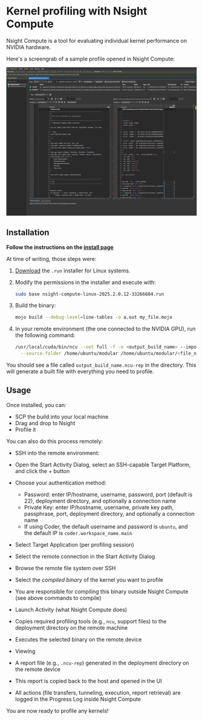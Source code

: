 # Kernel profiling with Nsight Compute

Nsight Compute is a tool for evaluating individual kernel performance on
NVIDIA hardware.

Here's a screengrab of a sample profile opened in Nsight Compute:

![NSYS Screenshot](../images/nsys.png)

## Installation

**Follow the instructions on the
[install page](https://developer.nvidia.com/tools-overview/nsight-compute/get-started)**

At time of writing, those steps were:

1. [Download](https://developer.nvidia.com/tools-overview/nsight-compute/get-started)
  the `.run` installer for Linux systems.

2. Modify the permissions in the installer and execute with:

    ```bash
    sudo base nsight-compute-linux-2025.2.0.12-33266684.run
    ```

3. Build the binary:

    ```bash
    mojo build --debug-level=line-tables -o a.out my_file.mojo
    ```

4. In your remote environment (the one connected to the NVIDIA GPU), run the
  following command:

    ```bash
    /usr/local/cuda/bin/ncu --set full -f -o <output_build_name> --import-source yes \
      --source-folder /home/ubuntu/modular /home/ubuntu/modular/<file_name.mojo>
    ```

You should see a file called `output_build_name.ncu-rep` in the directory. This
will generate a built file with everything you need to profile.

## Usage

Once installed, you can:

- SCP the build into your local machine
- Drag and drop to Nsight
- Profile it

You can also do this process remotely:

- SSH into the remote environment:

- Open the Start Activity Dialog, select an SSH-capable Target Platform, and
    click the + button
- Choose your authentication method:
  - Password: enter IP/hostname, username, password, port (default is 22),
      deployment directory, and optionally a connection name
  - Private Key: enter IP/hostname, username, private key path, passphrase,
      port, deployment directory, and optionally a connection name
  - If using Coder, the default username and password is `ubuntu`, and the
      default IP is `coder.workspace_name.main`

- Select Target Application (per profiling session)

- Select the remote connection in the Start Activity Dialog
- Browse the remote file system over SSH
- Select the *compiled binary* of the kernel you want to profile
- You are responsible for compiling this binary outside Nsight Compute (see
    above commands to compile)

- Launch Activity (what Nsight Compute does)

- Copies required profiling tools (e.g., `ncu`, support files) to the
    deployment directory on the remote machine
- Executes the selected binary on the remote device

- Viewing

- A report file (e.g., `.ncu-rep`) generated in the deployment directory on
    the remote device
- This report is copied back to the host and opened in the UI
- All actions (file transfers, tunneling, execution, report retrieval) are
    logged in the Progress Log inside Nsight Compute

You are now ready to profile any kernels!
